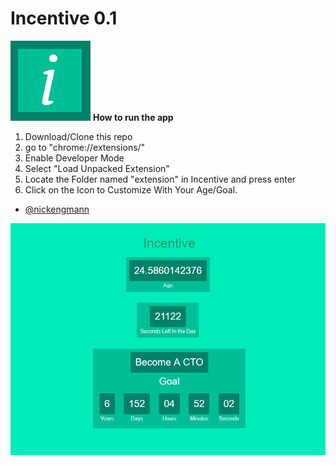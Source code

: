 # Incentive 0.1
![logo](https://github.com/NickEngmann/Incentive/blob/master/imgs/icon.png)
**How to run the app**
</br>

1) Download/Clone this repo </br>
2) go to "chrome://extensions/"</br>
3) Enable Developer Mode </br>
4) Select "Load Unpacked Extension" </br>
5) Locate the Folder named "extension" in Incentive and press enter </br>
6) Click on the Icon to Customize With Your Age/Goal.

* [@nickengmann](https://github.com/nickengmann)

![example](https://github.com/NickEngmann/Incentive/blob/master/imgs/example.png)